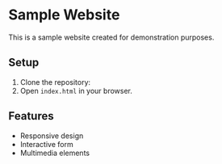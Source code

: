 # Sample Website
This is a sample website created for demonstration purposes.

## Setup
1. Clone the repository:
2. Open `index.html` in your browser.

## Features
- Responsive design
- Interactive form
- Multimedia elements